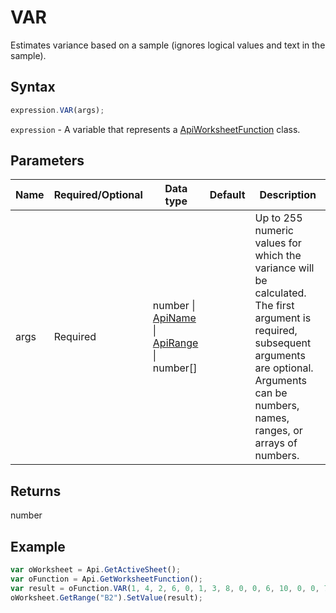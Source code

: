 # VAR

Estimates variance based on a sample (ignores logical values and text in the sample).

## Syntax

```javascript
expression.VAR(args);
```

`expression` - A variable that represents a [ApiWorksheetFunction](../ApiWorksheetFunction.md) class.

## Parameters

| **Name** | **Required/Optional** | **Data type** | **Default** | **Description** |
| ------------- | ------------- | ------------- | ------------- | ------------- |
| args | Required | number \| [ApiName](../../ApiName/ApiName.md) \| [ApiRange](../../ApiRange/ApiRange.md) \| number[] |  | Up to 255 numeric values for which the variance will be calculated. The first argument is required, subsequent arguments are optional. Arguments can be numbers, names, ranges, or arrays of numbers. |

## Returns

number

## Example



```javascript
var oWorksheet = Api.GetActiveSheet();
var oFunction = Api.GetWorksheetFunction();
var result = oFunction.VAR(1, 4, 2, 6, 0, 1, 3, 8, 0, 0, 6, 10, 0, 0, 7, 12)
oWorksheet.GetRange("B2").SetValue(result);


```
